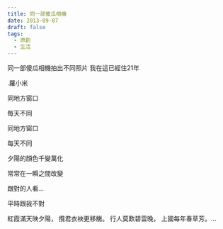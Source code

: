 ```yaml
---
title: 同一部傻瓜相機
date: 2013-09-07
draft: false
tags:
  - 原創
  - 生活
---
```

同一部傻瓜相機拍出不同照片
我在這已經住21年

.羅小米

同地方窗口

每天不同

同地方窗口

每天不同

夕陽的顏色千變萬化

常常在一瞬之間改變

跟對的人看...

平時跟我不對


紅霞滿天映夕陽，
攬君衣袂更移觴。
行人莫歎碧雲晚，
上國每年春草芳。...